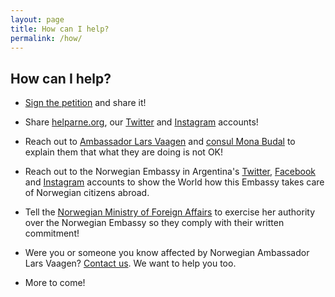 ```yaml
---
layout: page
title: How can I help?
permalink: /how/
---
```


## How can I help?

* <a href="https://www.change.org/p/norwegian-embassy-in-argentina-return-medical-coverage-to-a-norwegian-citizen-in-argentina/" target="_blank" rel="noopener noreferrer">Sign the petition</a> and share it!

* Share <a href="https://helpArne.org" target="_blank" rel="noopener noreferrer">helparne.org</a>, our <a href="https://twitter.com/helparne" target="_blank" rel="noopener noreferrer">Twitter</a> and <a href="https://www.instagram.com/helparnenow" target="_blank" rel="noopener noreferrer">Instagram</a> accounts!

* Reach out to <a href="mailto:Lars.Ole.Vaagen@mfa.no?subject=#helpArne!">Ambassador Lars Vaagen</a> and <a href="mailto:Mona.Helen.Budal@mfa.no?subject=#helpArne!">consul Mona Budal</a> to explain them that what they are doing is not OK!

* Reach out to the Norwegian Embassy in Argentina's <a href="https://www.twitter.com/NoruegaenARG" target="_blank" rel="noopener noreferrer">Twitter</a>, <a href="https://www.facebook.com/EmbajadaDeNoruegaEnArgentina/" target="_blank" rel="noopener noreferrer">Facebook</a> and <a href="https://www.instagram.com/noruegaargentina" target="_blank" rel="noopener noreferrer">Instagram</a> accounts to show the World how this Embassy takes care of Norwegian citizens abroad.

* Tell the <a href="mailto:Ine.Eriksen.Soreide@mfa.no?subject=#helpArne!">Norwegian Ministry of Foreign Affairs</a> to exercise her authority over the Norwegian Embassy so they comply with their written commitment!

* Were you or someone you know affected by Norwegian Ambassador Lars Vaagen? <a href="mailto:hi@helpArne.org?subject=Hi">Contact us</a>. We want to help you too.

* More to come!
